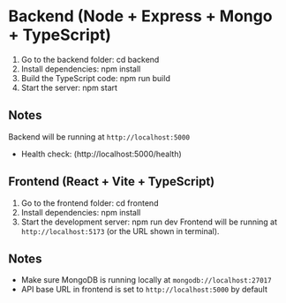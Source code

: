# Backend (Node + Express + Mongo + TypeScript)
1. Go to the backend folder: cd backend
2. Install dependencies: npm install
3. Build the TypeScript code: npm run build
4. Start the server: npm start
## Notes
Backend will be running at `http://localhost:5000`  
- Health check: (http://localhost:5000/health)



## Frontend (React + Vite + TypeScript)
1. Go to the frontend folder: cd frontend
2. Install dependencies: npm install
3. Start the development server: npm run dev
Frontend will be running at `http://localhost:5173` (or the URL shown in terminal).
## Notes
- Make sure MongoDB is running locally at `mongodb://localhost:27017`
- API base URL in frontend is set to `http://localhost:5000` by default
